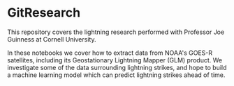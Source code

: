 # GitResearch
This repository covers the lightning research performed with Professor Joe Guinness at Cornell University.


In these notebooks we cover how to extract data from NOAA's GOES-R satellites, including its Geostationary Lightning Mapper (GLM) product. We investigate some of the data surrounding lightning strikes, and hope to build a machine learning model which can predict lightning strikes ahead of time. 
